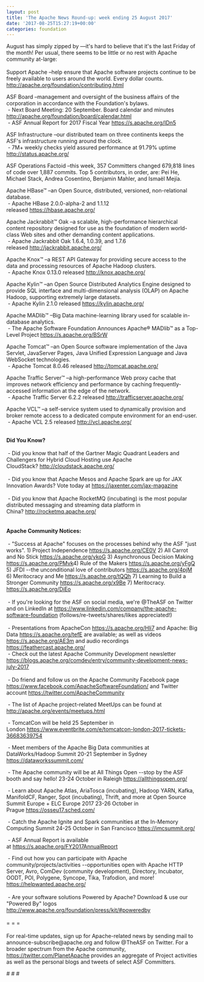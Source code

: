 ```yaml
---
layout: post
title: 'The Apache News Round-up: week ending 25 August 2017'
date: '2017-08-25T15:27:19+00:00'
categories: foundation
---
```

<div>August has simply zipped by —it's hard to believe that it's the last Friday of the month! Per usual, there seems to be little or no rest with Apache community at-large:</div> 
  <div><br /></div> 
  <div>Support Apache –help ensure that Apache software projects continue to be freely available to users around the world.&nbsp;Every dollar counts. <a href="http://apache.org/foundation/contributing.html">http://apache.org/foundation/contributing.html</a></div> 
  <p>ASF Board –management and oversight of the business affairs of the corporation in accordance with the Foundation's bylaws.<br />&nbsp;- Next Board Meeting: 20 September. Board calendar and minutes <a href="http://apache.org/foundation/board/calendar.html">http://apache.org/foundation/board/calendar.html</a><br />&nbsp;- ASF Annual Report for 2017 Fiscal Year <a href="https://s.apache.org/IDn5">https://s.apache.org/IDn5</a></p> 
  <div>ASF Infrastructure –our distributed team on three continents keeps the ASF's infrastructure running around the clock.<br />&nbsp;- 7M+ weekly checks yield assured performance at 91.79% uptime <a href="https://pulsar.incubator.apache.org/">http://status.apache.org/</a></div> 
  <div> 
    <p>ASF Operations Factoid&nbsp;–this week, 357 Committers changed 679,818 lines of code over 1,887 commits. Top 5 contributors, in order, are: Pei He, Michael Stack, Andrea Cosentino, Benjamin Mahler, and Ismaël Mejía.</p> 
    <p>Apache HBase™ –an Open Source, distributed, versioned, non-relational database.<br />&nbsp;- Apache HBase 2.0.0-alpha-2 and 1.1.12 released&nbsp;<a href="https://hbase.apache.org/">https://hbase.apache.org/</a></p> 
  </div> 
  <p> </p> 
  <div> 
    <p>Apache Jackrabbit™ Oak –a scalable, high-performance hierarchical content repository designed for use as the foundation of modern world-class Web sites and other demanding content applications.<br />&nbsp;-&nbsp;Apache Jackrabbit Oak 1.6.4, 1.0.39, and 1.7.6 released&nbsp;<a href="http://jackrabbit.apache.org/">http://jackrabbit.apache.org/</a></p> 
  </div> 
  <div>Apache Knox™ –a REST API Gateway for providing secure access to the data and processing resources of Apache Hadoop clusters.<br />&nbsp;- Apache Knox 0.13.0 released&nbsp;<a href="http://knox.apache.org/">http://knox.apache.org/</a></div> 
  <div> 
    <p>Apache Kylin™ –an Open Source Distributed Analytics Engine designed to provide SQL interface and multi-dimensional analysis (OLAP) on Apache Hadoop, supporting extremely large datasets.<br />&nbsp;- Apache Kylin 2.1.0 released&nbsp;<a href="https://kylin.apache.org/">https://kylin.apache.org/</a></p> 
    <p>Apache MADlib™ –Big Data machine-learning library used for scalable in-database analytics.<br />&nbsp;- The Apache Software Foundation Announces Apache® MADlib™ as a Top-Level Project&nbsp;<a href="https://s.apache.org/BSrW">https://s.apache.org/BSrW</a></p> 
    <p>Apache Tomcat™ –an Open Source software implementation of the Java Servlet, JavaServer Pages, Java Unified Expression Language and Java WebSocket technologies.<br />&nbsp;- Apache Tomcat 8.0.46 released&nbsp;<a href="http://tomcat.apache.org/">http://tomcat.apache.org/</a></p> 
  </div> 
  <div> 
    <div></div> 
    <p>Apache Traffic Server™ –a high-performance Web proxy cache that improves network efficiency and performance by caching frequently-accessed information at the edge of the network.<br />&nbsp;- Apache Traffic Server 6.2.2 released&nbsp;<a href="http://trafficserver.apache.org/">http://trafficserver.apache.org/</a></p> 
    <p>Apache VCL™ –a self-service system used to dynamically provision and broker remote access to a dedicated compute environment for an end-user.<br />&nbsp;- Apache VCL 2.5 released&nbsp;<a href="http://vcl.apache.org/">http://vcl.apache.org/</a></p> 
    <div><br /></div> 
  </div> 
  <div><strong>Did You Know?</strong></div> 
  <div><br /></div> 
  <div>&nbsp;- Did you know that half of the Gartner Magic Quadrant Leaders and Challengers for Hybrid Cloud Hosting use Apache CloudStack?&nbsp;<a href="http://cloudstack.apache.org/">http://cloudstack.apache.org/</a></div> 
  <div><br /></div> 
  <div>&nbsp;- Did you know that Apache Mesos and Apache Spark are up for JAX Innovation Awards? Vote today at&nbsp;<a href="https://jaxenter.com/jax-magazine">https://jaxenter.com/jax-magazine</a> </div> 
  <div><br /></div> 
  <div>&nbsp;- Did you know that Apache RocketMQ (incubating) is the most popular distributed messaging and streaming data platform in China?&nbsp;<a href="http://rocketmq.apache.org/">http://rocketmq.apache.org/</a></div> 
  <div><br /></div> 
  <div><br /></div> 
  <div><strong>Apache Community Notices:</strong></div> 
  <div><br /></div> 
  <div>&nbsp;- &quot;Success at Apache&quot; focuses on the processes behind why the ASF &quot;just works&quot;. 1) Project Independence <a href="https://s.apache.org/CE0V">https://s.apache.org/CE0V</a> 2) All Carrot and No Stick <a href="https://s.apache.org/ykoG">https://s.apache.org/ykoG</a> 3) Asynchronous Decision Making <a href="https://s.apache.org/PMvk%20">https://s.apache.org/PMvk</a>4) Rule of the Makers <a href="https://s.apache.org/yFgQ">https://s.apache.org/yFgQ</a> 5) JFDI --the unconditional love of contributors <a href="https://s.apache.org/4pjM">https://s.apache.org/4pjM</a> 6) Meritocracy and Me <a href="https://s.apache.org/tQQh">https://s.apache.org/tQQh</a> 7) Learning to Build a Stronger Community <a href="https://s.apache.org/x9Be">https://s.apache.org/x9Be</a>&nbsp;7) Meritocracy. <a href="https://s.apache.org/DiEo">https://s.apache.org/DiEo</a></div> 
  <div><br /></div> 
  <div>&nbsp;- If you're looking for the ASF on social media, we're @TheASF on Twitter and on LinkedIn at <a href="https://www.linkedin.com/company/the-apache-software-foundation">https://www.linkedin.com/company/the-apache-software-foundation</a> (follows/re-tweets/shares/likes appreciated!)</div> 
  <div><br /></div> 
  <div>&nbsp;- Presentations from ApacheCon <a href="https://s.apache.org/Hli7">https://s.apache.org/Hli7</a> and Apache: Big Data <a href="https://s.apache.org/tefE">https://s.apache.org/tefE</a> are available; as well as videos <a href="https://s.apache.org/AE3m">https://s.apache.org/AE3m</a> and audio recordings <a href="https://feathercast.apache.org/">https://feathercast.apache.org/</a></div> 
  <div>&nbsp;- Check out the latest Apache Community Development newsletter <a href="https://blogs.apache.org/comdev/entry/community-development-news-july-2017">https://blogs.apache.org/comdev/entry/community-development-news-july-2017</a></div> 
  <div><br /></div> 
  <div>&nbsp;- Do friend and follow us on the Apache Community Facebook page <a href="https://www.facebook.com/ApacheSoftwareFoundation/">https://www.facebook.com/ApacheSoftwareFoundation/</a> and Twitter account <a href="https://twitter.com/ApacheCommunity">https://twitter.com/ApacheCommunity</a></div> 
  <div> 
    <p>&nbsp;- The list of Apache project-related MeetUps can be found at <a href="https://twitter.com/ApacheCommunity">http://apache.org/events/meetups.html</a></p> 
    <p>&nbsp;- TomcatCon will be held 25 September in London&nbsp;<a href="https://www.eventbrite.com/e/tomcatcon-london-2017-tickets-36683639754">https://www.eventbrite.com/e/tomcatcon-london-2017-tickets-36683639754</a></p> 
  </div> 
  <div> 
    <p>&nbsp;- Meet members of the Apache Big Data communities at DataWorks/Hadoop Summit 20-21 September in Sydney <a href="https://dataworkssummit.com/">https://dataworkssummit.com/</a></p> 
  </div> 
  <div> 
    <p>&nbsp;- The Apache community will be at All Things Open --stop by the ASF booth and say hello! 23-24 October in Raleigh&nbsp;<a href="https://allthingsopen.org/">https://allthingsopen.org/</a></p> 
    <p>&nbsp;- Learn about Apache Atlas, AriaTosca (incubating), Hadoop YARN, Kafka, ManifoldCF, Ranger, Spot (incubating), Thrift, and more at Open Source Summit Europe + ELC Europe 2017 23-26 October in Prague&nbsp;<a href="https://osseu17.sched.com/">https://osseu17.sched.com/</a></p> 
    <p>&nbsp;- Catch the Apache Ignite and Spark communities at the In-Memory Computing Summit 24-25 October in San Francisco <a href="https://imcsummit.org/">https://imcsummit.org/</a></p> 
    <p>&nbsp;- ASF Annual Report is available at&nbsp;<a href="https://s.apache.org/FY2017AnnualReport">https://s.apache.org/FY2017AnnualReport</a></p> 
  </div> 
  <div>&nbsp;- Find out how you can participate with Apache community/projects/activities --opportunities open with Apache HTTP Server, Avro, ComDev (community development), Directory, Incubator, OODT, POI, Polygene, Syncope, Tika, Trafodion, and more! <a href="https://helpwanted.apache.org/">https://helpwanted.apache.org/</a></div> 
  <div><br /></div> 
  <div>&nbsp;- Are your software solutions Powered by Apache? Download &amp; use our &quot;Powered By&quot; logos <a href="http://www.apache.org/foundation/press/kit/#poweredby">http://www.apache.org/foundation/press/kit/#poweredby</a></div> 
  <div><br /></div> 
  <div>= = =</div> 
  <div><br /></div> 
  <div>For real-time updates, sign up for Apache-related news by sending mail to announce-subscribe@apache.org and follow @TheASF on Twitter. For a broader spectrum from the Apache community, <a href="https://twitter.com/PlanetApache">https://twitter.com/PlanetApache</a> provides an aggregate of Project activities as well as the personal blogs and tweets of select ASF Committers.</div> 
  <p># # #</p>
